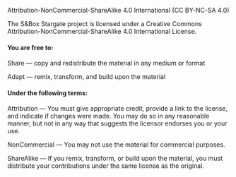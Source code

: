 Attribution-NonCommercial-ShareAlike 4.0 International (CC BY-NC-SA 4.0)

The S&Box Stargate project is licensed under a Creative Commons Attribution-NonCommercial-ShareAlike 4.0 International License.

#### You are free to:

Share — copy and redistribute the material in any medium or format

Adapt — remix, transform, and build upon the material

#### Under the following terms:

Attribution — You must give appropriate credit, provide a link to the license, and indicate if changes were made. You may do so in any reasonable manner, but not in any way that suggests the licensor endorses you or your use.

NonCommercial — You may not use the material for commercial purposes.

ShareAlike — If you remix, transform, or build upon the material, you must distribute your contributions under the same license as the original.
